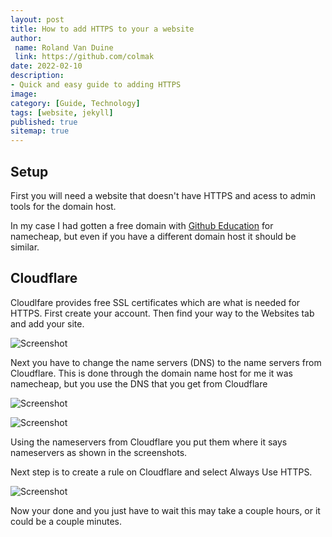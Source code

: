 ```yaml
---
layout: post
title: How to add HTTPS to your a website
author:
 name: Roland Van Duine
 link: https://github.com/colmak
date: 2022-02-10
description:
- Quick and easy guide to adding HTTPS
image:
category: [Guide, Technology]
tags: [website, jekyll]
published: true
sitemap: true
---
```



## Setup

First you will need a website that doesn't have HTTPS and acess to admin tools for the domain host.

In my case I had gotten a free domain with [Github Education](https://education.github.com/) for namecheap, but even if you have a different domain host it should be similar.

## Cloudflare

Cloudlfare provides free SSL certificates which are what is needed for HTTPS. First create your account. Then find your way to the Websites tab and add your site.

![Screenshot](https://i.imgur.com/OCMkU5i.png)

Next you have to change the name servers (DNS) to the name servers from Cloudflare. This is done through the domain name host for me it was namecheap, but you use the DNS that you get from Cloudflare

![Screenshot](https://i.imgur.com/RrFBMKy.png)

![Screenshot](https://i.imgur.com/fsHvEnf.png)

Using the nameservers from Cloudflare you put them where it says nameservers as shown in the screenshots.

Next step is to create a rule on Cloudflare and select Always Use HTTPS.

![Screenshot](https://i.imgur.com/5m3AGJO.png)

Now your done and you just have to wait this may take a couple hours, or it could be a couple minutes.
